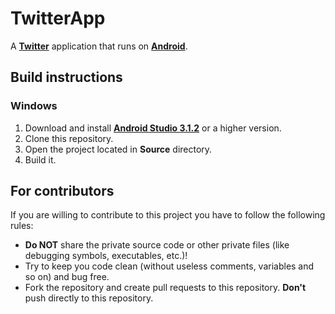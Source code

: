 # TwitterApp

A **[Twitter](https://twitter.com/)** application that runs on **[Android](https://www.android.com/)**.

## Build instructions

### Windows

1. Download and install **[Android Studio 3.1.2](https://developer.android.com/studio/)** or a higher version.
2. Clone this repository.
3. Open the project located in **Source** directory.
4. Build it.

## For contributors

If you are willing to contribute to this project you have to follow the following rules:

* **Do NOT** share the private source code or other private files (like debugging symbols, executables, etc.)!
* Try to keep you code clean (without useless comments, variables and so on) and bug free.
* Fork the repository and create pull requests to this repository. **Don't** push directly to this repository.